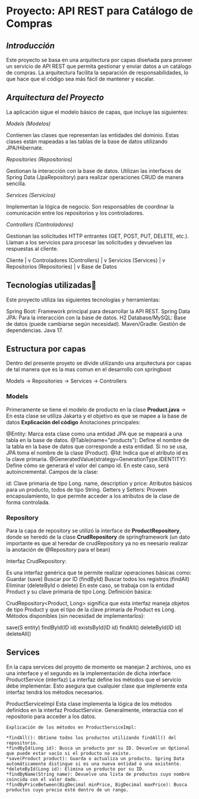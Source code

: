 # Proyecto: API REST para Catálogo de Compras

## ***Introducción***
Este proyecto se basa en una arquitectura por capas diseñada para proveer un servicio de API REST que permita gestionar y enviar datos a un catálogo de compras.
La arquitectura facilita la separación de responsabilidades, lo que hace que el código sea más fácil de mantener y escalar.


## ***Arquitectura del Proyecto***
La aplicación sigue el modelo básico de capas, que incluye las siguientes:

*Models (Modelos)*

Contienen las clases que representan las entidades del dominio.
Estas clases están mapeadas a las tablas de la base de datos utilizando JPA/Hibernate.

*Repositories (Repositorios)*

Gestionan la interacción con la base de datos.
Utilizan las interfaces de Spring Data (JpaRepository) para realizar operaciones CRUD de manera sencilla.

*Services (Servicios)*

Implementan la lógica de negocio.
Son responsables de coordinar la comunicación entre los repositorios y los controladores.

*Controllers (Controladores)*

Gestionan las solicitudes HTTP entrantes (GET, POST, PUT, DELETE, etc.).
Llaman a los servicios para procesar las solicitudes y devuelven las respuestas al cliente.

Cliente
   |
   v
Controladores (Controllers)
   |
   v
Servicios (Services)
   |
   v
Repositorios (Repositories)
   |
   v
Base de Datos


## **Tecnologías utilizadas**🚀
Este proyecto utiliza las siguientes tecnologías y herramientas:

Spring Boot: Framework principal para desarrollar la API REST.
Spring Data JPA: Para la interacción con la base de datos.
H2 Database/MySQL: Base de datos (puede cambiarse según necesidad).
Maven/Gradle: Gestión de dependencias.
Java 17.





## Estructura por capas
Dentro del presente proyeto se divide utilizando una arquitectura por capas de tal manera que es la mas comun en el desarrollo con springboot

Models -> Repositories -> Services -> Controllers


### Models

Primeramente se tiene el modelo de producto en la clase **Product.java** -> En esta clase se utiliza Jakarta y el objetivo es que se mapee a la base de datos
**Explicación del código**
Anotaciones principales:

@Entity: Marca esta clase como una entidad JPA que se mapeará a una tabla en la base de datos.
@Table(name="products"): Define el nombre de la tabla en la base de datos que corresponde a esta entidad. Si no se usa, JPA toma el nombre de la clase (Product).
@Id: Indica que el atributo id es la clave primaria.
@GeneratedValue(strategy=GenerationType.IDENTITY): Define cómo se generará el valor del campo id. En este caso, será autoincremental.
Campos de la clase:

id: Clave primaria de tipo Long.
name, description y price: Atributos básicos para un producto, todos de tipo String.
Getters y Setters: Proveen encapsulamiento, lo que permite acceder a los atributos de la clase de forma controlada.


### Repository

Para la capa de repository se utilizó la interface de  **ProductRepository**, donde se heredó de la clase  **CrudRepository** de springframework (un dato importante es que al heredar de crudRepository ya no es neesario realizar la anotación de @Repository para el bean)

Interfaz CrudRepository:

Es una interfaz genérica que te permite realizar operaciones básicas como:
Guardar (save)
Buscar por ID (findById)
Buscar todos los registros (findAll)
Eliminar (deleteById o delete)
En este caso, se trabaja con la entidad Product y su clave primaria de tipo Long.
Definición básica:

CrudRepository<Product, Long> significa que esta interfaz maneja objetos de tipo Product y que el tipo de la clave primaria de Product es Long.
Métodos disponibles (sin necesidad de implementarlos):

save(S entity)
findById(ID id)
existsById(ID id)
findAll()
deleteById(ID id)
deleteAll()

## Services

En la capa services del proyeto de momento se manejan 2 archivos, uno es una interface y el segundo es la implementación de dicha interface
ProductService (interfaz)
La interfaz define los métodos que el servicio debe implementar. Esto asegura que cualquier clase que implemente esta interfaz tendrá los métodos necesarios.

ProductServiceImpl
Esta clase implementa la lógica de los métodos definidos en la interfaz ProductService. Generalmente, interactúa con el repositorio para acceder a los datos.

    Explicación de los métodos en ProductServiceImpl:

    *findAll(): Obtiene todos los productos utilizando findAll() del repositorio.
    *findById(Long id): Busca un producto por su ID. Devuelve un Optional que puede estar vacío si el producto no existe.
    *save(Product product): Guarda o actualiza un producto. Spring Data automáticamente distingue si es una nueva entidad o una existente.
    *deleteById(Long id): Elimina un producto por su ID.
    *findByName(String name): Devuelve una lista de productos cuyo nombre coincida con el valor dado.
    *findByPriceBetween(BigDecimal minPrice, BigDecimal maxPrice): Busca productos cuyo precio esté dentro de un rango.


